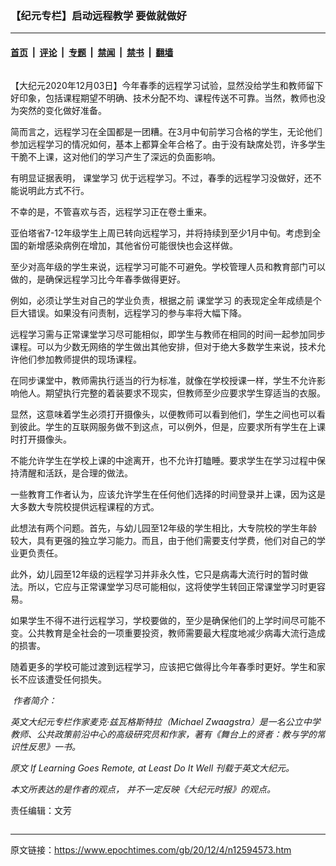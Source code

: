 ### 【纪元专栏】启动远程教学 要做就做好

---

#### [首页](../../../..?n12594573) &nbsp;|&nbsp; [评论](../../../../../epoch-comment?n12594573) &nbsp;|&nbsp; [专题](../../../../../epoch-special?n12594573) &nbsp;|&nbsp; [禁闻](../../../../../epoch-news?n12594573) &nbsp;|&nbsp; [禁书](../../../../../books?n12594573) &nbsp;|&nbsp; [翻墙](https://github.com/gfw-breaker/nogfw/blob/master/README.md?n12594573)


<div class="column" id="artbody" itemprop="articleBody">
 <!-- article content begin -->
 <p>
  【大纪元2020年12月03日】今年春季的远程学习试验，显然没给学生和教师留下好印象，包括课程期望不明确、技术分配不均、课程传送不可靠。当然，教师也没为突然的变化做好准备。
 </p>
 <p>
  简而言之，远程学习在全国都是一团糟。在3月中旬前学习合格的学生，无论他们参加远程学习的情况如何，基本上都算全年合格了。由于没有缺席处罚，许多学生干脆不上课，这对他们的学习产生了深远的负面影响。
 </p>
 <p>
  有明显证据表明，
  <ok href="https://www.epochtimes.com/gb/tag/%E8%AF%BE%E5%A0%82%E5%AD%A6%E4%B9%A0.html">
   课堂学习
  </ok>
  优于远程学习。不过，春季的远程学习没做好，还不能说明此方式不行。
 </p>
 <p>
  不幸的是，不管喜欢与否，远程学习正在卷土重来。
 </p>
 <p>
  亚伯塔省7-12年级学生上周已转向远程学习，并将持续到至少1月中旬。考虑到全国的新增感染病例在增加，其他省份可能很快也会这样做。
 </p>
 <p>
  至少对高年级的学生来说，远程学习可能不可避免。学校管理人员和教育部门可以做的，是确保远程学习比今年春季做得更好。
 </p>
 <p>
  例如，必须让学生对自己的学业负责，根据之前
  <ok href="https://www.epochtimes.com/gb/tag/%E8%AF%BE%E5%A0%82%E5%AD%A6%E4%B9%A0.html">
   课堂学习
  </ok>
  的表现定全年成绩是个巨大错误。如果没有问责制，远程学习的参与率将大幅下降。
 </p>
 <p>
  远程学习需与正常课堂学习尽可能相似，即学生与教师在相同的时间一起参加同步课程。可以为少数无网络的学生做出其他安排，但对于绝大多数学生来说，技术允许他们参加教师提供的现场课程。
 </p>
 <p>
  在同步课堂中，教师需执行适当的行为标准，就像在学校授课一样，学生不允许影响他人。期望执行完整的着装要求不现实，但教师至少应要求学生穿适当的衣服。
 </p>
 <p>
  显然，这意味着学生必须打开摄像头，以便教师可以看到他们，学生之间也可以看到彼此。学生的互联网服务做不到这点，可以例外，但是，应要求所有学生在上课时打开摄像头。
 </p>
 <p>
  不能允许学生在学校上课的中途离开，也不允许打瞌睡。要求学生在学习过程中保持清醒和活跃，是合理的做法。
 </p>
 <p>
  一些教育工作者认为，应该允许学生在任何他们选择的时间登录并上课，因为这是大多数大专院校提供远程课程的方式。
 </p>
 <p>
  此想法有两个问题。首先，与幼儿园至12年级的学生相比，大专院校的学生年龄较大，具有更强的独立学习能力。而且，由于他们需要支付学费，他们对自己的学业更负责任。
 </p>
 <p>
  此外，幼儿园至12年级的远程学习并非永久性，它只是病毒大流行时的暂时做法。所以，它应与正常课堂学习尽可能相似，这将使学生转回正常课堂学习时更容易。
 </p>
 <p>
  如果学生不得不进行远程学习，学校要做的，至少是确保他们的上学时间尽可能不变。公共教育是全社会的一项重要投资，教师需要最大程度地减少病毒大流行造成的损害。
 </p>
 <p>
  随着更多的学校可能过渡到远程学习，应该把它做得比今年春季时更好。学生和家长不应该遭受任何损失。
 </p>
 <p>
  <em>
   <ok href="https://i.epochtimes.com/assets/uploads/2020/12/Zwaagstraeadshot2.jpg">
    <img alt="" class="wp-image-12594618 alignleft" src="https://i.epochtimes.com/assets/uploads/2020/12/Zwaagstraeadshot2.jpg"/>
   </ok>
   作者简介：
  </em>
 </p>
 <p>
  <em>
   英文大纪元专栏作家麦克·兹瓦格斯特拉（Michael Zwaagstra）是一名公立中学教师、公共政策前沿中心的高级研究员和作家，著有《舞台上的贤者：教与学的常识性反思》一书。
  </em>
 </p>
 <p>
  <em>
   原文
   <ok href="https://www.theepochtimes.com/if-learning-goes-remote-at-least-do-it-well_3593397.html">
    If Learning Goes Remote, at Least Do It Well
   </ok>
   刊载于英文大纪元。
  </em>
 </p>
 <p>
  <em>
   本文所表达的是作者的观点， 并不一定反映《大纪元时报》的观点。
  </em>
 </p>
 <p>
  责任编辑：文芳
 </p>
 <!-- article content end -->
</div>


---

原文链接：https://www.epochtimes.com/gb/20/12/4/n12594573.htm
